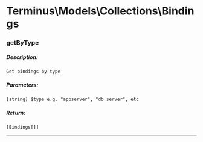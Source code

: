 # Terminus\Models\Collections\Bindings

### getByType
##### Description:
    Get bindings by type

##### Parameters:
    [string] $type e.g. "appserver", "db server", etc

##### Return:
    [Bindings[]]

---

